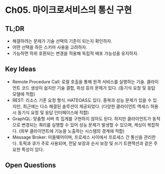 # Ch05. 마이크로서비스의 통신 구현

## TL;DR
- 해결하려는 문제가 기술 선택의 기준이 되는지 확인하자.
- 어떤 선택을 하든 스키마 사용을 고려하자.
- 가능하면 하위 호환되는 변경을 적용해 독립적 배포 가능성을 유지하자.

## Key Ideas
- Remote Procedure Call: 로컬 호출을 통해 원격 서비스를 실행하는 기술. 클라이언트 코드 생성이 쉽지만 기술 결합, 취성 등의 문제가 있다. (동기식 요청 및 응답 모델에 적합) 
- REST: 리소스 기준 요청 형식. HATEOAS도 있다. 중복과 성능 문제가 있을 수 있지만, 최근에는 다소 해결된 솔루션이 제공되었다. (다양한 클라이언트 액세스 허용 시 동기식 요청 및 응답 인터페이스에 적합) 
- GraphQL: 맞춤형 서버 측 집계를 구현하지 않아도 된다. 하지만 클라이언트가 동적으로 변경되는 쿼리를 실행할 수 있어 성능 문제가 발생할 수 있으며, 캐싱이 복잡하다. (외부 클라이언트에 기능을 노출하는 시스템의 경계에 적합)
- Message Broker: 미들웨어이며, 프로세스 사이에서 프로세스 간 통신을 관리한다. 토픽과 큐가 주로 사용되며, 전달 보장과 순서 보장 및 쓰기 트랜잭션과 같은 주요한 특성이 있다.

## Open Questions
